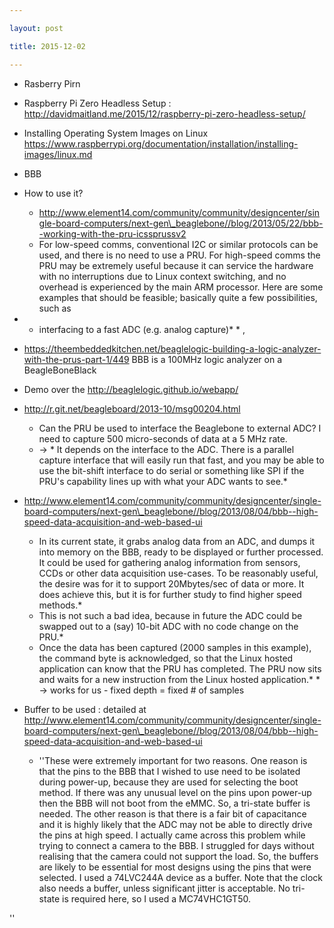 ```yaml
---

layout: post

title: 2015-12-02

---
```



-   Rasberry Pirn
-   Raspberry Pi Zero Headless Setup :
    http://davidmaitland.me/2015/12/raspberry-pi-zero-headless-setup/
-   Installing Operating System Images on Linux
    https://www.raspberrypi.org/documentation/installation/installing-images/linux.md
-   BBB
-   How to use it?
    -   http://www.element14.com/community/community/designcenter/single-board-computers/next-gen\_beaglebone//blog/2013/05/22/bbb--working-with-the-pru-icssprussv2
    -   For low-speed comms, conventional I2C or similar protocols can
        be used, and there is no need to use a PRU. For high-speed comms
        the PRU may be extremely useful because it can service the
        hardware with no interruptions due to Linux context switching,
        and no overhead is experienced by the main ARM processor. Here
        are some examples that should be feasible; basically quite a few
        possibilities, such as
-   -   interfacing to a fast ADC (e.g. analog capture)\* \* ,

-   https://theembeddedkitchen.net/beaglelogic-building-a-logic-analyzer-with-the-prus-part-1/449
    BBB is a 100MHz logic analyzer on a BeagleBoneBlack
-   Demo over the http://beaglelogic.github.io/webapp/
-   http://r.git.net/beagleboard/2013-10/msg00204.html
    -   Can the PRU be used to interface the Beaglebone to external ADC?
        I need to capture 500 micro-seconds of data at a 5 MHz rate.
    -   -&gt; \* It depends on the interface to the ADC. There is a
        parallel capture interface that will easily run that fast, and
        you may be able to use the bit-shift interface to do serial or
        something like SPI if the PRU's capability lines up with what
        your ADC wants to see.\*
-   http://www.element14.com/community/community/designcenter/single-board-computers/next-gen\_beaglebone//blog/2013/08/04/bbb--high-speed-data-acquisition-and-web-based-ui
    -   In its current state, it grabs analog data from an ADC, and
        dumps it into memory on the BBB, ready to be displayed or
        further processed. It could be used for gathering analog
        information from sensors, CCDs or other data acquisition
        use-cases. To be reasonably useful, the desire was for it to
        support 20Mbytes/sec of data or more. It does achieve this, but
        it is for further study to find higher speed methods.\*
    -   This is not such a bad idea, because in future the ADC could be
        swapped out to a (say) 10-bit ADC with no code change on the
        PRU.\*
    -   Once the data has been captured (2000 samples in this example),
        the command byte is acknowledged, so that the Linux hosted
        application can know that the PRU has completed. The PRU now
        sits and waits for a new instruction from the Linux hosted
        application.\* \* -&gt; works for us - fixed depth = fixed \# of
        samples
-   Buffer to be used : detailed at
    http://www.element14.com/community/community/designcenter/single-board-computers/next-gen\_beaglebone//blog/2013/08/04/bbb--high-speed-data-acquisition-and-web-based-ui
    -   ''These were extremely important for two reasons. One reason is
        that the pins to the BBB that I wished to use need to be
        isolated during power-up, because they are used for selecting
        the boot method. If there was any unusual level on the pins upon
        power-up then the BBB will not boot from the eMMC. So, a
        tri-state buffer is needed. The other reason is that there is a
        fair bit of capacitance and it is highly likely that the ADC may
        not be able to directly drive the pins at high speed. I actually
        came across this problem while trying to connect a camera to the
        BBB. I struggled for days without realising that the camera
        could not support the load. So, the buffers are likely to be
        essential for most designs using the pins that were selected. I
        used a 74LVC244A device as a buffer. Note that the clock also
        needs a buffer, unless significant jitter is acceptable. No
        tri-state is required here, so I used a MC74VHC1GT50.

''

